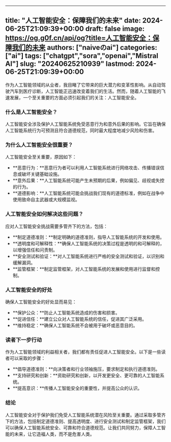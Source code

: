 
---
title: "人工智能安全：保障我们的未来"
date: 2024-06-25T21:09:39+00:00
draft: false
image: https://og.g0f.cn/api/og?title=人工智能安全：保障我们的未来
authors: ["naiveのai"]
categories: ["ai"]
tags: ["chatgpt","sora","openai","Mistral AI"]
slug: "20240625210939"
lastmod: 2024-06-25T21:09:39+00:00
---
作为人工智能领域的从业者，我目睹了它带来的巨大潜力和变革性影响。从自动驾驶汽车到医疗诊断，人工智能正迅速改变着我们的生活。然而，随着人工智能的飞速发展，一个至关重要的方面必须引起我们的关注：人工智能安全。

### 什么是人工智能安全？

人工智能安全涉及保护人工智能系统免受恶意行为和意外后果的影响。它旨在确保人工智能系统行为可预测且符合道德规范，同时最大程度地减少风险和伤害。

### 为什么人工智能安全很重要？

人工智能安全至关重要，原因如下：

- **恶意行为：**恶意行为者可以利用人工智能系统进行网络攻击、传播错误信息或破坏关键基础设施。
- **意外后果：**人工智能系统可能产生未预期的后果，例如偏见、歧视或失控的行为。
- **道德影响：**人工智能系统可能会挑战我们现有的道德标准，例如在战争中使用致命自主武器或大规模监视。

### 人工智能安全如何解决这些问题？

应对人工智能安全挑战需要多管齐下的方法，包括：

- **制定道德准则：**制定明确的道德准则，指导人工智能系统的开发和使用。
- **透明度和可解释性：**确保人工智能系统的决策过程是透明的和可解释的，以增强信任和问责制。
- **安全测试和验证：**对人工智能系统进行严格的安全测试和验证，以识别和缓解漏洞。
- **监管框架：**制定监管框架，对人工智能系统的发展和使用进行监督和控制。

### 人工智能安全的好处

确保人工智能安全的好处显而易见：

- **保护公众：**防止人工智能系统造成的伤害和损害。
- **促进信任：**建立公众对人工智能系统的信任，促进其广泛采用。
- **维持稳定：**确保人工智能系统不会被用于破坏或恶意目的。

### 读者下一步行动

作为人工智能领域的利益相关者，我们都有责任促进人工智能安全。以下是一些读者可以采取的步骤：

- **倡导道德准则：**向决策者和行业领袖施压，要求制定和执行道德准则。
- **支持研究和创新：**资助研究和创新，以开发更安全、更可靠的人工智能系统。
- **提高意识：**传播人工智能安全的重要性，并提高公众的认识。

### 结论

人工智能安全对于保护我们免受人工智能系统潜在风险至关重要。通过采取多管齐下的方法，包括制定道德准则、提高透明度、进行安全测试和制定监管框架，我们可以确保人工智能系统安全、可靠和符合道德规范。让我们共同努力，保障人工智能的未来，让它造福人类，而不是危害人类。
